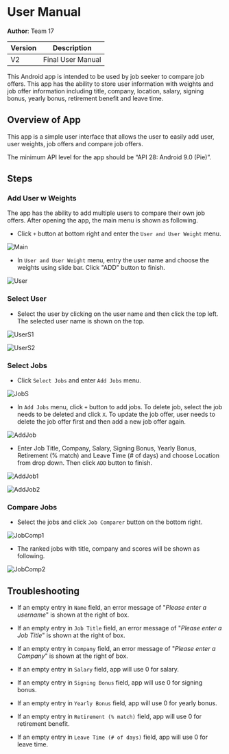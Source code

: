 # User Manual

**Author**: Team 17

| Version | Description |
|---------------|----------------|
| V2 | Final User Manual |

This Android app is intended to be used by job seeker to compare job offers. This app has the ability to store user information with weights and job offer information including title, company, location, salary, signing bonus, yearly bonus, retirement benefit and leave time. 

## Overview of App

This app is a simple user interface that allows the user to easily add user, user weights, job offers and compare job offers. <br>

The minimum API level for the app should be “API 28: Android 9.0 (Pie)”.

## Steps

### Add User w Weights

The app has the ability to add multiple users to compare their own job offers. After opening the app, the main menu is shown as following.

* Click `+` button at bottom right and enter the `User and User Weight` menu.

![Main](img/UserManual-Main.PNG)

* In `User and User Weight` menu, entry the user name and choose the weights using slide bar. Click "ADD" button to finish.

![User](img/UserManual-User.PNG)

### Select User

* Select the user by clicking on the user name and then click the top left. The selected user name is shown on the top.

![UserS1](img/UserManual-SelectUser1.PNG)

![UserS2](img/UserManual-SelectUser2.PNG)

### Select Jobs
 * Click `Select Jobs` and enter `Add Jobs` menu.
 
![JobS](img/UserManual-SelectJobs.PNG)
 
 * In `Add Jobs` menu, click `+` button to add jobs. To delete job, select the job needs to be deleted and click `X`. To update the job offer, user needs to delete the job offer first and then add a new job offer again.
 
![AddJob](img/UserManual-AddJobs.PNG)

 * Enter Job Title, Company, Salary, Signing Bonus, Yearly Bonus, Retirement (% match) and Leave Time (# of days) and choose Location from drop down. Then click `ADD` button to finish.
 
![AddJob1](img/UserManual-AddJobs1.PNG)
 
![AddJob2](img/UserManual-Location.PNG)

### Compare Jobs

 * Select the jobs and click `Job Comparer` button on the bottom right. 
 
![JobComp1](img/UserManual-JobComp1.PNG)

 * The ranked jobs with title, company and scores will be shown as following.
 
![JobComp2](img/UserManual-JobComp2.PNG)

## Troubleshooting

* If an empty entry in `Name` field, an error message of "_Please enter a username_" is shown at the right of box.

* If an empty entry in `Job Title` field, an error message of "_Please enter a Job Title_" is shown at the right of box.

* If an empty entry in `Company` field, an error message of "_Please enter a Company_" is shown at the right of box.

* If an empty entry in `Salary` field, app will use 0 for salary.

* If an empty entry in `Signing Bonus` field, app will use 0 for signing bonus.

* If an empty entry in `Yearly Bonus` field, app will use 0 for yearly bonus.

* If an empty entry in `Retirement (% match)` field, app will use 0 for retirement benefit. 

* If an empty entry in `Leave Time (# of days)` field, app will use 0 for leave time. 

 





